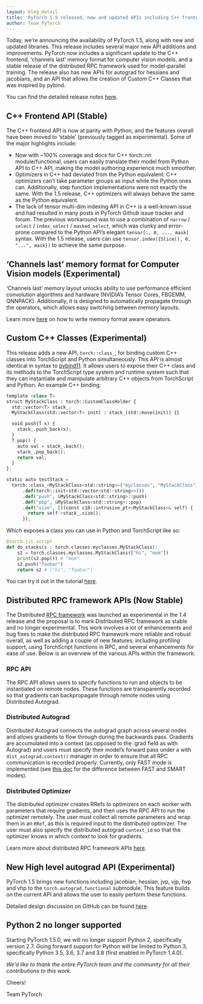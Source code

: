 ```yaml
---
layout: blog_detail
title: 'PyTorch 1.5 released, new and updated APIs including C++ frontend API parity with Python'
author: Team PyTorch
---
```



Today, we’re announcing the availability of PyTorch 1.5, along with new and updated libraries. This release includes several major new API additions and improvements. PyTorch now includes a significant update to the C++ frontend, ‘channels last’ memory format for computer vision models, and a stable release of the distributed RPC framework used for model-parallel training. The release also has new APIs for autograd for hessians and jacobians, and an API that allows the creation of Custom C++ Classes that was inspired by pybind.

You can find the detailed release notes [here](https://github.com/pytorch/pytorch/releases).  

## C++ Frontend API (Stable)

The C++ frontend API is now at parity with Python, and the features overall have been moved to ‘stable’ (previously tagged as experimental). Some of the major highlights include:

* Now with ~100% coverage and docs for C++ torch::nn module/functional, users can easily translate their model from Python API to C++ API, making the model authoring experience much smoother.
* Optimizers in C++ had deviated from the Python equivalent: C++ optimizers can’t take parameter groups as input while the Python ones can. Additionally, step function implementations were not exactly the same. With the 1.5 release, C++ optimizers will always behave the same as the Python equivalent.
* The lack of tensor multi-dim indexing API in C++ is a well-known issue and had resulted in many posts in PyTorch Github issue tracker and forum. The previous workaround was to use a combination of `narrow` / `select` / `index_select` / `masked_select`, which was clunky and error-prone compared to the Python API’s elegant `tensor[:, 0, ..., mask]` syntax. With the 1.5 release, users can use `tensor.index({Slice(), 0, "...", mask})` to achieve the same purpose.

## ‘Channels last’ memory format for Computer Vision models (Experimental)

‘Channels last’ memory layout unlocks ability to use performance efficient convolution algorithms and hardware (NVIDIA’s Tensor Cores, FBGEMM, QNNPACK). Additionally, it is designed to automatically propagate through the operators, which allows easy switching between memory layouts.

Learn more [here](https://github.com/pytorch/pytorch/wiki/Writing-memory-format-aware-operators) on how to write memory format aware operators.

## Custom C++ Classes (Experimental)

This release adds a new API, `torch::class_`, for binding custom C++ classes into TorchScript and Python simultaneously. This API is almost identical in syntax to [pybind11](https://pybind11.readthedocs.io/en/stable/). It allows users to expose their C++ class and its methods to the TorchScript type system and runtime system such that they can instantiate and manipulate arbitrary C++ objects from TorchScript and Python. An example C++ binding:

```python
template <class T>
struct MyStackClass : torch::CustomClassHolder {
  std::vector<T> stack_;
  MyStackClass(std::vector<T> init) : stack_(std::move(init)) {}

  void push(T x) {
    stack_.push_back(x);
  }
  T pop() {
    auto val = stack_.back();
    stack_.pop_back();
    return val;
  }
};

static auto testStack =
  torch::class_<MyStackClass<std::string>>("myclasses", "MyStackClass")
      .def(torch::init<std::vector<std::string>>())
      .def("push", &MyStackClass<std::string>::push)
      .def("pop", &MyStackClass<std::string>::pop)
      .def("size", [](const c10::intrusive_ptr<MyStackClass>& self) {
        return self->stack_.size();
      });
```
 
 Which exposes a class you can use in Python and TorchScript like so:
 
```python
@torch.jit.script
def do_stacks(s : torch.classes.myclasses.MyStackClass):
    s2 = torch.classes.myclasses.MyStackClass(["hi", "mom"])
    print(s2.pop()) # "mom"
    s2.push("foobar")
    return s2 # ["hi", "foobar"]
```

You can try it out in the tutorial [here](https://pytorch.org/tutorials/advanced/torch_script_custom_classes.html).


## Distributed RPC framework APIs (Now Stable)

The Distributed [RPC framework](https://pytorch.org/docs/stable/rpc.html) was launched as experimental in the 1.4 release and the proposal is to mark Distributed RPC framework as stable and no longer experimental. This work involves a lot of enhancements and bug fixes to make the distributed RPC framework more reliable and robust overall, as well as adding a couple of new features, including profiling support, using TorchScript functions in RPC, and several enhancements for ease of use. Below is an overview of the various APIs within the framework:

### RPC API
The RPC API allows users to specify functions to run and objects to be instantiated on remote nodes. These functions are transparently recorded so that gradients can backpropagate through remote nodes using Distributed Autograd.

### Distributed Autograd
Distributed Autograd connects the autograd graph across several nodes and allows gradients to flow through during the backwards pass. Gradients are accumulated into a context (as opposed to the .grad field as with Autograd) and users must specify their model’s forward pass under a with `dist_autograd.context()` manager in order to ensure that all RPC communication is recorded properly. Currently, only FAST mode is implemented (see [this doc](https://pytorch.org/docs/stable/rpc/distributed_autograd.html#distributed-autograd-design) for the difference between FAST and SMART modes). 

### Distributed Optimizer
The distributed optimizer creates RRefs to optimizers on each worker with parameters that require gradients, and then uses the RPC API to run the optimizer remotely. The user must collect all remote parameters and wrap them in an `RRef`, as this is required input to the distributed optimizer. The user must also specify the distributed autograd `context_id` so that the optimizer knows in which context to look for gradients.

Learn more about distributed RPC framework APIs [here](https://pytorch.org/docs/stable/rpc.html).

## New High level autograd API (Experimental)

PyTorch 1.5 brings new functions including jacobian, hessian, jvp, vjp, hvp and vhp to the `torch.autograd.functional` submodule. This feature builds on the current API and allows the user to easily perform these functions. 

Detailed design discussion on GitHub can be found [here](https://github.com/pytorch/pytorch/issues/30632).

## Python 2 no longer supported

Starting PyTorch 1.5.0, we will no longer support Python 2, specifically version 2.7. Going forward support for Python will be limited to Python 3, specifically Python 3.5, 3.6, 3.7 and 3.8 (first enabled in PyTorch 1.4.0). 


*We’d like to thank the entire PyTorch team and the community for all their contributions to this work.*

Cheers!

Team PyTorch

